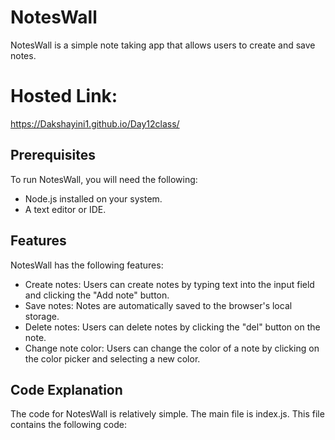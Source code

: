 # NotesWall
NotesWall is a simple note taking app that allows users to create and save notes. 
# Hosted Link:
https://Dakshayini1.github.io/Day12class/

## Prerequisites

To run NotesWall, you will need the following:

* Node.js installed on your system.
* A text editor or IDE.



## Features

NotesWall has the following features:

* Create notes: Users can create notes by typing text into the input field and clicking the "Add note" button.
* Save notes: Notes are automatically saved to the browser's local storage.
* Delete notes: Users can delete notes by clicking the "del" button on the note.
* Change note color: Users can change the color of a note by clicking on the color picker and selecting a new color.

## Code Explanation

The code for NotesWall is relatively simple. The main file is index.js. This file contains the following code:

